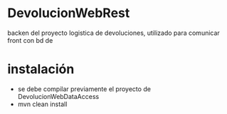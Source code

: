 # DevolucionWebRest
backen del proyecto logistica de devoluciones, utilizado para comunicar front con bd de 

# instalación
- se debe compilar previamente el proyecto de DevolucionWebDataAccess
- mvn clean install

